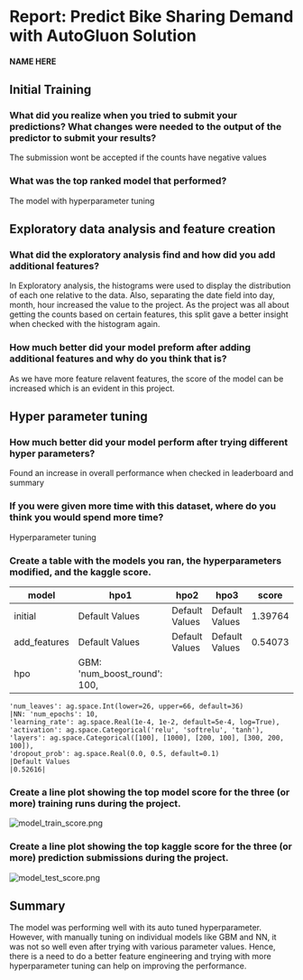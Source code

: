 # Report: Predict Bike Sharing Demand with AutoGluon Solution
#### NAME HERE

## Initial Training
### What did you realize when you tried to submit your predictions? What changes were needed to the output of the predictor to submit your results?
The submission wont be accepted if the counts have negative values

### What was the top ranked model that performed?
The model with hyperparameter tuning

## Exploratory data analysis and feature creation
### What did the exploratory analysis find and how did you add additional features?
In Exploratory analysis, the histograms were used to display the distribution of each one relative to the data. Also, separating the date field into day, month, hour increased the value to the project. As the project was all about getting the counts based on certain features, this split gave a better insight when checked with the histogram again.

### How much better did your model preform after adding additional features and why do you think that is?
As we have more feature relavent features, the score of the model can be increased which is an evident in this project. 

## Hyper parameter tuning
### How much better did your model perform after trying different hyper parameters?
Found an increase in overall performance when checked in leaderboard and summary

### If you were given more time with this dataset, where do you think you would spend more time?
Hyperparameter tuning

### Create a table with the models you ran, the hyperparameters modified, and the kaggle score.
|model|hpo1|hpo2|hpo3|score|
|--|--|--|--|--|
|initial|Default Values|Default Values|Default Values|1.39764|
|add_features|Default Values|Default Values|Default Values|0.54073|
|hpo|GBM: 'num_boost_round': 100,
    'num_leaves': ag.space.Int(lower=26, upper=66, default=36)
    |NN: 'num_epochs': 10,
    'learning_rate': ag.space.Real(1e-4, 1e-2, default=5e-4, log=True),
    'activation': ag.space.Categorical('relu', 'softrelu', 'tanh'),
    'layers': ag.space.Categorical([100], [1000], [200, 100], [300, 200, 100]),
    'dropout_prob': ag.space.Real(0.0, 0.5, default=0.1)
    |Default Values
    |0.52616|

### Create a line plot showing the top model score for the three (or more) training runs during the project.

![model_train_score.png](img/model_train_score.png)

### Create a line plot showing the top kaggle score for the three (or more) prediction submissions during the project.

![model_test_score.png](img/model_test_score.png)

## Summary
The model was performing well with its auto tuned hyperparameter. However, with manually tuning on individual models like GBM and NN, it was not so well even after trying with various parameter values. Hence, there is a need to do a better feature engineering and trying with more hyperparameter tuning can help on improving the performance. 
